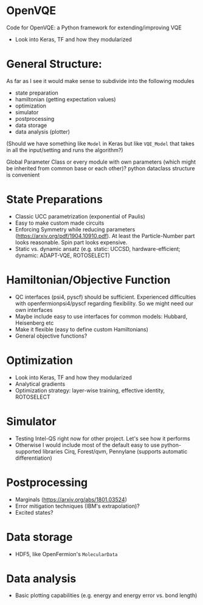 # OpenVQE
Code for OpenVQE: a Python framework for extending/improving VQE

- Look into Keras, TF and how they modularized 

# General Structure:
As far as I see it would make sense to subdivide into the following modules 
- state preparation
- hamiltonian (getting expectation values)
- optimization
- simulator
- postprocessing
- data storage
- data analysis (plotter)

(Should we have something like `Model` in Keras but like `VQE_Model` that takes in all the input/setting and runs the algorithm?)

Global Parameter Class or every module with own parameters (which might be inherited from common base or each other)?
python dataclass structure is convenient

# State Preparations
- Classic UCC parametrization (exponential of Paulis)
- Easy to make custom made circuits
- Enforcing Symmetry while reducing parameters (https://arxiv.org/pdf/1904.10910.pdf). 
  At least the Particle-Number part looks reasonable. Spin part looks expensive. 
- Static vs. dynamic ansatz (e.g. static: UCCSD, hardware-efficient; dynamic: ADAPT-VQE, ROTOSELECT)

# Hamiltonian/Objective Function
- QC interfaces (psi4, pyscf) should be sufficient. 
  Experienced difficulties with openfermionpsi4/pyscf regarding flexibility.
  So we might need our own interfaces
- Maybe include easy to use interfaces for common models: Hubbard, Heisenberg etc
- Make it flexible (easy to define custom Hamiltonians)
- General objective functions?

# Optimization
- Look into Keras, TF and how they modularized 
- Analytical gradients
- Optimization strategy: layer-wise training, effective identity, ROTOSELECT

# Simulator
- Testing Intel-QS right now for other project. Let's see how it performs
- Otherwise I would include most of the default easy to use python-supported libraries
  Cirq, Forest/qvm, Pennylane (supports automatic differentiation)
  
# Postprocessing
- Marginals (https://arxiv.org/abs/1801.03524)
- Error mitigation techniques (IBM's extrapolation)?
- Excited states?

# Data storage
- HDF5, like OpenFermion's `MolecularData`

# Data analysis
- Basic plotting capabilities (e.g. energy and energy error vs. bond length)
